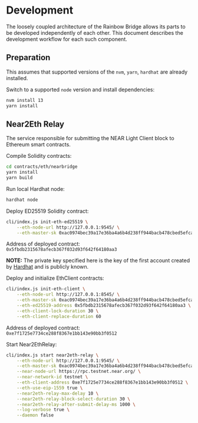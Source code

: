 # Development

The loosely coupled architecture of the Rainbow Bridge allows its parts to be developed independently of each other.
This document describes the development workflow for each such component.

## Preparation

This assumes that supported versions of the `nvm`, `yarn`, `hardhat` are already installed.

Switch to a supported `node` version and install dependencies:
```bash
nvm install 13
yarn install
```
## Near2Eth Relay

The service responsible for submitting the NEAR Light Client block  to Ethereum smart contracts.

Compile Solidity contracts:
```bash
cd contracts/eth/nearbridge
yarn install
yarn build
```

Run local Hardhat node:
```bash
hardhat node
```

Deploy ED25519 Solidity contract:
```bash
cli/index.js init-eth-ed25519 \
    --eth-node-url http://127.0.0.1:9545/ \
    --eth-master-sk 0xac0974bec39a17e36ba4a6b4d238ff944bacb478cbed5efcae784d7bf4f2ff80
```
Address of deployed contract: `0x5fbdb2315678afecb367f032d93f642f64180aa3`

**NOTE:** The private key specified here is the key of the first account created by [Hardhat](https://hardhat.org/hardhat-network/#running-stand-alone-in-order-to-support-wallets-and-other-software) and is publicly known.

Deploy and initialize EthClient contracts:
```bash
cli/index.js init-eth-client \
    --eth-node-url http://127.0.0.1:8545/ \
    --eth-master-sk 0xac0974bec39a17e36ba4a6b4d238ff944bacb478cbed5efcae784d7bf4f2ff80 \
    --eth-ed25519-address 0x5fbdb2315678afecb367f032d93f642f64180aa3 \
    --eth-client-lock-duration 30 \
    --eth-client-replace-duration 60
```
Address of deployed contract: `0xe7f1725e7734ce288f8367e1bb143e90bb3f0512`

Start Near2EthRelay:
```bash
cli/index.js start near2eth-relay \
    --eth-node-url http://127.0.0.1:9545/ \
    --eth-master-sk 0xac0974bec39a17e36ba4a6b4d238ff944bacb478cbed5efcae784d7bf4f2ff80 \
    --near-node-url https://rpc.testnet.near.org/ \
    --near-network-id testnet \
    --eth-client-address 0xe7f1725e7734ce288f8367e1bb143e90bb3f0512 \
    --eth-use-eip-1559 true \
    --near2eth-relay-max-delay 10 \
    --near2eth-relay-block-select-duration 30 \
    --near2eth-relay-after-submit-delay-ms 1000 \
    --log-verbose true \
    --daemon false
```
